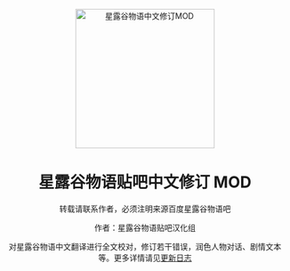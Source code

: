 <div align="center">
  
<a href="https://chr.svbbs.club/"><img src="https://pic.svbbs.club/i/2025/chr-logo-round.webp" width="250" height="250" alt="星露谷物语中文修订MOD"></a>

# 星露谷物语贴吧中文修订 MOD

转载请联系作者，必须注明来源百度星露谷物语吧

作者：星露谷物语贴吧汉化组 <br/>

对星露谷物语中文翻译进行全文校对，修订若干错误，润色人物对话、剧情文本等。更多详情请见[更新日志](https://chr.svbbs.club/docs/chr-mod/changelog)

</div>
